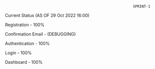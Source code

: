                                                                SPRINT-1
 
Current Status (AS OF 29 Oct 2022 16:00)

Registration - 100%

Confirmation Email - (DEBUGGING)

Authentication - 100%

Login - 100%

Dashboard - 100%
